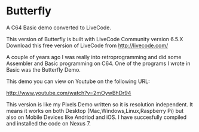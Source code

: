 Butterfly
=========

A C64 Basic demo converted to LiveCode.

This version of Butterfly is built with LiveCode Community version 6.5.X
Download this free version of LiveCode from http://livecode.com/

A couple of years ago I was really into retroprogramming and did some Assembler and Basic programming on C64.
One of the programs I wrote in Basic was the Butterfly Demo.

This demo you can view on Youtube on the following URL:

http://www.youtube.com/watch?v=2mOywBhDr94


This version is like my Pixels Demo written so it is resolution independent. It means it works on both Desktop (Mac,Windows,Linux,Raspberry Pi)
but also on Mobile Devices like Andriod and iOS. I have succesfully compiled and installed the code on Nexus 7.
